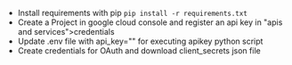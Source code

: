 - Install requirements with pip `pip install -r requirements.txt`
- Create a Project in google cloud console and register an api key in "apis and services">credentials
- Update .env file with api_key="" for executing apikey python script
- Create credentials for OAuth and download client_secrets json file
